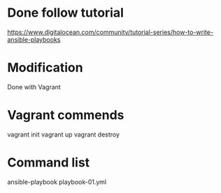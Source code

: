 # Done follow tutorial
https://www.digitalocean.com/community/tutorial-series/how-to-write-ansible-playbooks

# Modification
Done with Vagrant

# Vagrant commends
vagrant init
vagrant up
vagrant destroy

# Command list
ansible-playbook playbook-01.yml


